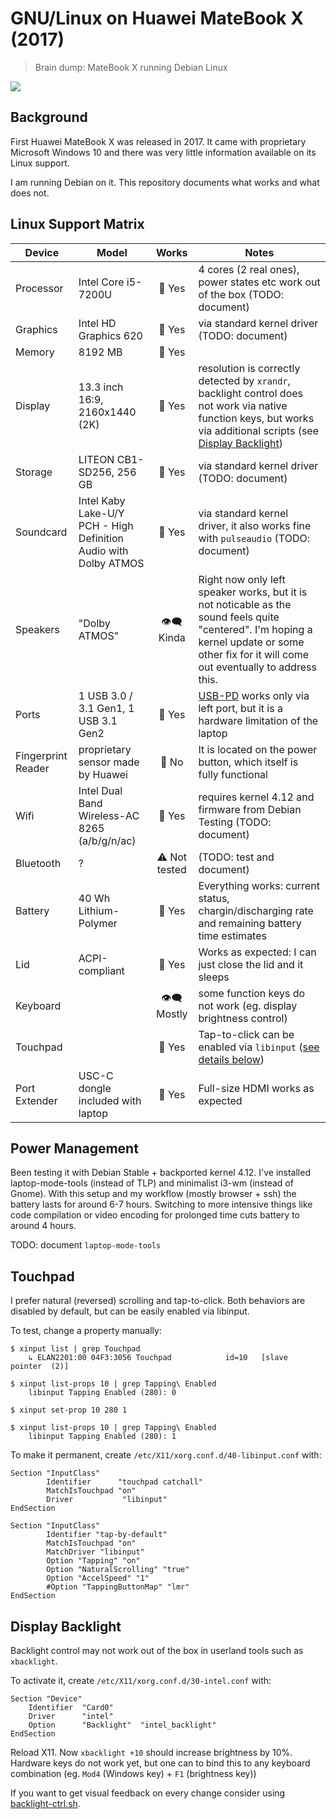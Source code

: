 # GNU/Linux on Huawei MateBook X (2017)

> Brain dump: MateBook X running Debian Linux

![](https://web.archive.org/web/20170805112512if_/https://www.notebookcheck.net/fileadmin/Notebooks/Huawei/MateBook_X/4zu3_huawei_matebook_x_teaser.jpg)

## Background

First Huawei MateBook X was released in 2017.
It came with proprietary Microsoft Windows 10 and there was very little information available on its Linux support. 

I am running Debian on it. This repository documents what works and what does not.

## Linux Support Matrix

| Device | Model |  Works | Notes |
| --- | --- |  :---: | --- |
| Processor | Intel Core i5-7200U | 💚 Yes | 4 cores (2 real ones), power states etc work out of the box (TODO: document)  |
| Graphics | Intel HD Graphics 620 |  💚 Yes | via standard kernel driver (TODO: document) |
| Memory | 8192 MB |  💚 Yes |  |
| Display | 13.3 inch 16:9, 2160x1440 (2K) | 💚 Yes | resolution is correctly detected by `xrandr`, backlight control does not work via native function keys, but works via additional scripts (see [Display Backlight](#display-backlight)) |
| Storage | LITEON CB1-SD256, 256 GB | 💚 Yes | via standard kernel driver (TODO: document) |
| Soundcard  | Intel Kaby Lake-U/Y PCH - High Definition Audio with Dolby ATMOS | 💚 Yes  | via standard kernel driver, it also works fine with `pulseaudio` (TODO: document) |
| Speakers  | "Dolby ATMOS" | 👁️‍🗨️ Kinda | Right now only left speaker works, but it is not noticable as the sound feels quite "centered". I'm hoping a kernel update or some other fix for it will come out eventually to address this. | 
| Ports | 1 USB 3.0 / 3.1 Gen1, 1 USB 3.1 Gen2 |  💚 Yes | [USB-PD](https://en.wikipedia.org/wiki/USB_PD) works only  via left port, but it is a hardware limitation of the laptop | 
| Fingerprint Reader | proprietary sensor made by Huawei | 🚫 No | It is located on the power button, which itself is fully functional  |
| Wifi | Intel Dual Band Wireless-AC 8265 (a/b/g/n/ac) | 💚 Yes | requires kernel 4.12 and firmware from Debian Testing (TODO: document) | 
| Bluetooth | ? | ⚠️ Not tested | (TODO: test and document) |
| Battery | 40 Wh Lithium-Polymer | 💚 Yes | Everything works: current status, chargin/discharging rate and remaining battery time estimates |
| Lid | ACPI-compliant |  💚 Yes | Works as expected: I can just close the lid and it sleeps  |
| Keyboard |  | 👁️‍🗨️ Mostly | some function keys do not work (eg. display brightness control) | 
| Touchpad | | 💚 Yes | Tap-to-click can be enabled via `libinput` ([see details below](#touchpad)) |
| Port Extender | USC-C dongle included with laptop | 💚 Yes | Full-size HDMI works as expected |

## Power Management

Been testing it with Debian Stable + backported kernel 4.12. I've installed laptop-mode-tools (instead of TLP) and minimalist i3-wm (instead of Gnome).  With this setup and my workflow (mostly browser + ssh) the battery lasts for around 6-7 hours. Switching to more intensive things like code compilation or video encoding for prolonged time cuts battery to around 4 hours. 

TODO: document `laptop-mode-tools`

## Touchpad

I prefer natural (reversed) scrolling and tap-to-click.
Both behaviors are disabled by default, but can be easily enabled via libinput.

To test, change a property manually:

```
$ xinput list | grep Touchpad
    ↳ ELAN2201:00 04F3:3056 Touchpad          	id=10	[slave  pointer  (2)]

$ xinput list-props 10 | grep Tapping\ Enabled
    libinput Tapping Enabled (280):	0

$ xinput set-prop 10 280 1

$ xinput list-props 10 | grep Tapping\ Enabled
    libinput Tapping Enabled (280):	1
```

To make it permanent, create `/etc/X11/xorg.conf.d/40-libinput.conf` with:

```
Section "InputClass"
        Identifier      "touchpad catchall"
        MatchIsTouchpad "on"
        Driver           "libinput"
EndSection

Section "InputClass"
        Identifier "tap-by-default"
        MatchIsTouchpad "on"
        MatchDriver "libinput"
        Option "Tapping" "on"
        Option "NaturalScrolling" "true"
        Option "AccelSpeed" "1"
        #Option "TappingButtonMap" "lmr"       
EndSection
```

## Display Backlight

Backlight control  may not work out of the box in userland tools such as `xbacklight`. 

To activate it, create `/etc/X11/xorg.conf.d/30-intel.conf` with:

```
Section "Device"
    Identifier  "Card0"
    Driver      "intel"
    Option      "Backlight"  "intel_backlight"
EndSection
```

Reload X11. Now `xbacklight +10` should increase brightness by 10%. Hardware keys do not work yet, but one can to bind this to any keyboard combination (eg. `Mod4` (Windows key) + `F1` (brightness key))

If you want to get visual feedback on every change consider using [backlight-ctrl.sh](https://github.com/lidel/dotfiles/blob/master/bin/backlight-ctl.sh).
